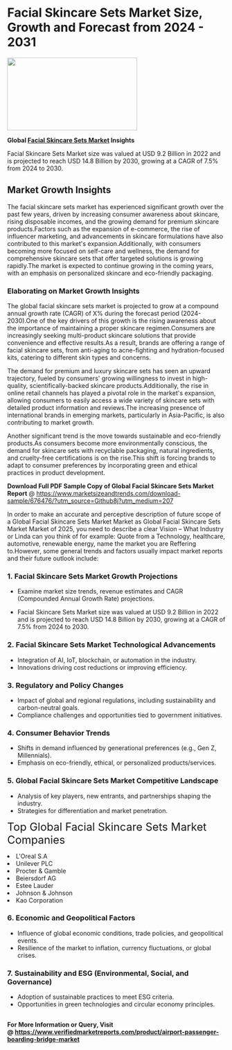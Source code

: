 <H1>Facial Skincare Sets Market Size, Growth and Forecast from 2024 - 2031</H1><img class="aligncenter size-medium wp-image-584254" src="https://thirdeyenews.in/wp-content/uploads/2024/09/Global-Market-Research-300x168.jpeg" alt="" width="300" height="168" /><p><strong>Global&nbsp;<a href="https://www.marketsizeandtrends.com/download-sample/676476/?utm_source=Github8j?utm_medium=207">Facial Skincare Sets Market</a> Insights</strong></p><p>Facial Skincare Sets Market size was valued at USD 9.2 Billion in 2022 and is projected to reach USD 14.8 Billion by 2030, growing at a CAGR of 7.5% from 2024 to 2030.</p><p><h2>Market Growth Insights</h2> <p>The facial skincare sets market has experienced significant growth over the past few years, driven by increasing consumer awareness about skincare, rising disposable incomes, and the growing demand for premium skincare products.Factors such as the expansion of e-commerce, the rise of influencer marketing, and advancements in skincare formulations have also contributed to this market's expansion.Additionally, with consumers becoming more focused on self-care and wellness, the demand for comprehensive skincare sets that offer targeted solutions is growing rapidly.The market is expected to continue growing in the coming years, with an emphasis on personalized skincare and eco-friendly packaging.</p> <h3>Elaborating on Market Growth Insights</h3> <p>The global facial skincare sets market is projected to grow at a compound annual growth rate (CAGR) of X% during the forecast period (2024-2030).One of the key drivers of this growth is the rising awareness about the importance of maintaining a proper skincare regimen.Consumers are increasingly seeking multi-product skincare solutions that provide convenience and effective results.As a result, brands are offering a range of facial skincare sets, from anti-aging to acne-fighting and hydration-focused kits, catering to different skin types and concerns.</p> <p>The demand for premium and luxury skincare sets has seen an upward trajectory, fueled by consumers' growing willingness to invest in high-quality, scientifically-backed skincare products.Additionally, the rise in online retail channels has played a pivotal role in the market's expansion, allowing consumers to easily access a wide variety of skincare sets with detailed product information and reviews.The increasing presence of international brands in emerging markets, particularly in Asia-Pacific, is also contributing to market growth.</p> <p>Another significant trend is the move towards sustainable and eco-friendly products.As consumers become more environmentally conscious, the demand for skincare sets with recyclable packaging, natural ingredients, and cruelty-free certifications is on the rise.This shift is forcing brands to adapt to consumer preferences by incorporating green and ethical practices in product development.</p> <p><span class=""><strong>Download Full PDF Sample Copy of Global Facial Skincare Sets Market Report</strong> @ <a href="https://www.marketsizeandtrends.com/download-sample/676476/?utm_source=Github8j?utm_medium=207" target="_blank">https://www.marketsizeandtrends.com/download-sample/676476/?utm_source=Github8j?utm_medium=207</a></span></p><p>In order to make an accurate and perceptive description of future scope of a Global&nbsp;Facial Skincare Sets Market Market as Global&nbsp;Facial Skincare Sets Market Market of 2025, you need to describe a clear Vision &ndash; What Industry or Linda can you think of for example: Quote from a Technology, healthcare, automotive, renewable energy, name the market you are Reffering to.However, some general trends and factors usually impact market reports and their future outlook include:</p><h3>1.&nbsp;<strong>Facial Skincare Sets Market Growth Projections</strong></h3><ul><li>Examine market size trends, revenue estimates and CAGR (Compounded Annual Growth Rate) projections.</li><li><p>Facial Skincare Sets Market size was valued at USD 9.2 Billion in 2022 and is projected to reach USD 14.8 Billion by 2030, growing at a CAGR of 7.5% from 2024 to 2030.</p></li></ul><h3>2.&nbsp;<strong>Facial Skincare Sets Market Technological Advancements</strong></h3><ul><li>Integration of AI, IoT, blockchain, or automation in the industry.</li><li>Innovations driving cost reductions or improving efficiency.</li></ul><h3>3.&nbsp;<strong>Regulatory and Policy Changes</strong></h3><ul><li>Impact of global and regional regulations, including sustainability and carbon-neutral goals.</li><li>Compliance challenges and opportunities tied to government initiatives.</li></ul><h3>4.&nbsp;<strong>Consumer Behavior Trends</strong></h3><ul><li>Shifts in demand influenced by generational preferences (e.g., Gen Z, Millennials).</li><li>Emphasis on eco-friendly, ethical, or personalized products/services.</li></ul><h3>5.&nbsp;<strong>Global Facial Skincare Sets Market Competitive Landscape</strong></h3><ul><li>Analysis of key players, new entrants, and partnerships shaping the industry.</li><li>Strategies for differentiation and market penetration.</li></ul><p data-pm-slice="1 1 []"><span style="color: inherit; font-family: inherit; font-size: 25px;">Top Global Facial Skincare Sets Market Companies</span></p><div class="" data-test-id=""><p><li>L'Oreal S.A</li><li> Unilever PLC</li><li> Procter & Gamble</li><li> Beiersdorf AG</li><li> Estee Lauder</li><li> Johnson & Johnson</li><li> Kao Corporation</li></p></div><h3>6.&nbsp;<strong>Economic and Geopolitical Factors</strong></h3><ul><li>Influence of global economic conditions, trade policies, and geopolitical events.</li><li>Resilience of the market to inflation, currency fluctuations, or global crises.</li></ul><h3>7.&nbsp;<strong>Sustainability and ESG (Environmental, Social, and Governance)</strong></h3><ul><li>Adoption of sustainable practices to meet ESG criteria.</li><li>Opportunities in green technologies and circular economy principles.</li></ul><h2><strong style="font-size: 14px;">For More Information or Query, Visit @&nbsp;</strong><a style="background-color: #ffffff; font-size: 14px;" href="https://www.marketsizeandtrends.com/report/facial-skincare-sets-market/" target="_blank">https://www.verifiedmarketreports.com/product/airport-passenger-boarding-bridge-market</a></h2>